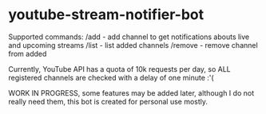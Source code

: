 # youtube-stream-notifier-bot

Supported commands:
/add - add channel to get notifications abouts live and upcoming streams
/list - list added channels
/remove - remove channel from added

Currently, YouTube API has a quota of 10k requests per day, so ALL registered channels are checked with a delay of one minute :'(

WORK IN PROGRESS, some features may be added later, although I do not really need them, this bot is created for personal use mostly.